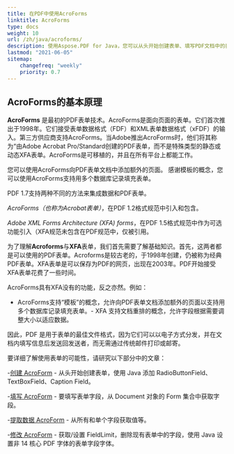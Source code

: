 ```yaml
---
title: 在PDF中使用AcroForms
linktitle: AcroForms
type: docs
weight: 10
url: /zh/java/acroforms/
description: 使用Aspose.PDF for Java，您可以从头开始创建表单、填写PDF文档中的表单字段、从表单中提取数据、在现有表单中添加或删除字段。
lastmod: "2021-06-05"
sitemap:
    changefreq: "weekly"
    priority: 0.7
---
```


## AcroForms的基本原理

**AcroForms** 是最初的PDF表单技术。AcroForms是面向页面的表单。它们首次推出于1998年。它们接受表单数据格式（FDF）和XML表单数据格式（xFDF）的输入。第三方供应商支持AcroForms。当Adobe推出AcroForms时，他们将其称为“由Adobe Acrobat Pro/Standard创建的PDF表单，而不是特殊类型的静态或动态XFA表单。AcroForms是可移植的，并且在所有平台上都能工作。

您可以使用AcroForms向PDF表单文档中添加额外的页面。
 感谢模板的概念，您可以使用AcroForms支持用多个数据库记录填充表单。

PDF 1.7支持两种不同的方法来集成数据和PDF表单。

*AcroForms（也称为Acrobat表单）*，在PDF 1.2格式规范中引入和包含。

*Adobe XML Forms Architecture (XFA) forms*，在PDF 1.5格式规范中作为可选功能引入（XFA规范未包含在PDF规范中，仅被引用。

为了理解**Acroforms**与**XFA**表单，我们首先需要了解基础知识。首先，这两者都是可以使用的PDF表单。Acroforms是较古老的，于1998年创建，仍被称为经典PDF表单。XFA表单是可以保存为PDF的网页，出现在2003年。PDF开始接受XFA表单花费了一些时间。

AcroForms具有XFA没有的功能，反之亦然。例如：

- AcroForms支持“模板”的概念，允许向PDF表单文档添加额外的页面以支持用多个数据库记录填充表单。- XFA 支持文档重排的概念，允许字段根据需要调整大小以适应数据。

因此，PDF 是用于表单的最佳文件格式，因为它们可以以电子方式分发，并在文档内填写信息后发送回发送者，而无需通过传统邮件打印或邮寄。

要详细了解使用表单的可能性，请研究以下部分中的文章：

-[创建 AcroForm](/pdf/zh/java/create-form/) - 从头开始创建表单，使用 Java 添加 RadioButtonField、TextBoxField、Caption Field。

-[填写 AcroForm](/pdf/zh/java/fill-form/) - 要填写表单字段，从 Document 对象的 Form 集合中获取字段。

-[提取数据 AcroForm](/pdf/zh/java/extract-form/) - 从所有和单个字段获取值等。

-[修改 AcroForm](/pdf/zh/java/modifing-form/) - 获取/设置 FieldLimit，删除现有表单中的字段，使用 Java 设置非 14 核心 PDF 字体的表单字段字体。